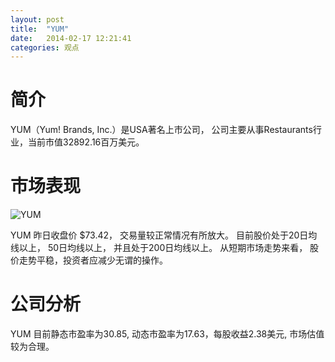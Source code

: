 ```yaml
---
layout: post
title:  "YUM"
date:   2014-02-17 12:21:41
categories: 观点
---
```


# 简介
YUM（Yum! Brands, Inc.）是USA著名上市公司，
公司主要从事Restaurants行业，当前市值32892.16百万美元。

# 市场表现

![YUM](http://finviz.com/chart.ashx?t=YUM&ty=c&ta=1&p=d&s=l)

YUM 昨日收盘价 $73.42，
交易量较正常情况有所放大。
目前股价处于20日均线以上，
50日均线以上，
并且处于200日均线以上。
从短期市场走势来看，
股价走势平稳，投资者应减少无谓的操作。

# 公司分析
YUM 目前静态市盈率为30.85, 动态市盈率为17.63，每股收益2.38美元,
市场估值较为合理。
